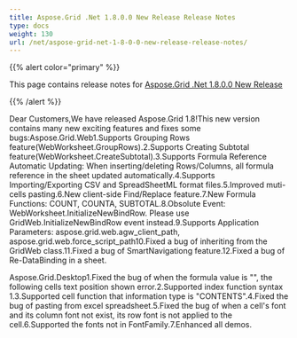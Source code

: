 ```yaml
---
title: Aspose.Grid .Net 1.8.0.0 New Release Release Notes
type: docs
weight: 130
url: /net/aspose-grid-net-1-8-0-0-new-release-release-notes/
---
```


{{% alert color="primary" %}} 

This page contains release notes for [Aspose.Grid .Net 1.8.0.0 New Release](https://downloads.aspose.com/cells/net/new-releases/aspose.grid-.net-1.8.0.0-new-release/)

{{% /alert %}} 

Dear Customers,We have released Aspose.Grid 1.8!This new version contains many new exciting features and fixes some bugs:Aspose.Grid.Web1.Supports Grouping Rows feature(WebWorksheet.GroupRows).2.Supports Creating Subtotal feature(WebWorksheet.CreateSubtotal).3.Supports Formula Reference Automatic Updating: When inserting/deleting Rows/Columns, all formula reference in the sheet updated automatically.4.Supports Importing/Exporting CSV and SpreadSheetML format files.5.Improved muti-cells pasting.6.New client-side Find/Replace feature.7.New Formula Functions: COUNT, COUNTA, SUBTOTAL.8.Obsolute Event: WebWorksheet.InitializeNewBindRow. Please use GridWeb.InitializeNewBindRow event instead.9.Supports Application Parameters: aspose.grid.web.agw_client_path, aspose.grid.web.force_script_path10.Fixed a bug of inheriting from the GridWeb class.11.Fixed a bug of SmartNavigationg feature.12.Fixed a bug of Re-DataBinding in a sheet. 

Aspose.Grid.Desktop1.Fixed the bug of when the formula value is "", the following cells text position shown error.2.Supported index function syntax 1.3.Supported cell function that information type is "CONTENTS".4.Fixed the bug of pasting from excel spreadsheet.5.Fixed the bug of when a cell's font and its column font not exist, its row font is not applied to the cell.6.Supported the fonts not in FontFamily.7.Enhanced all demos.
